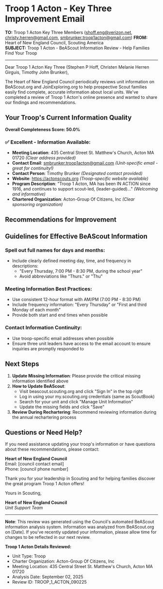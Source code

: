 # Troop 1 Acton - Key Three Improvement Email

**TO:** Troop 1 Acton Key Three Members (shoff.eng@verizon.net, christy.herren@gmail.com, smbrunker.troop1acton@gmail.com)
**FROM:** Heart of New England Council, Scouting America  
**SUBJECT:** Troop 1 Acton - BeAScout Information Review - Help Families Find Your Troop  

---

Dear Troop 1 Acton Key Three (Stephen P Hoff, Christen Melanie Herren Girguis, Timothy John Brunker),

The Heart of New England Council periodically reviews unit information on BeAScout.org and JoinExploring.org to help prospective Scout families easily find complete, accurate information about local units. We've completed a review of Troop 1 Acton's online presence and wanted to share our findings and recommendations.

## Your Troop's Current Information Quality

**Overall Completeness Score: 50.0%**



### ✅ **Excellent - Information Available:**
- **Meeting Location**: 435 Central Street St. Matthew's Church, Acton MA 01720 *(Clear address provided)*
- **Contact Email**: smbrunker.troop1acton@gmail.com *(Unit-specific email - great for continuity!)*
- **Contact Person**: Timothy Brunker *(Designated contact provided)*
- **Website**: https://actonscouts.org *(Troop-specific website available)*
- **Program Description**: "Troop 1 Acton, MA has been IN ACTION since 1916, and continues to support scout-led, (leader-guided)..." *(Welcoming and informative)*
- **Chartered Organization**: Acton-Group Of Citizens, Inc *(Clear sponsoring organization)*

## Recommendations for Improvement



## Guidelines for Effective BeAScout Information

### **Spell out full names for days and months:**
- Include clearly defined meeting day, time, and frequency in descriptions:
  - "Every Thursday, 7:00 PM - 8:30 PM, during the school year"
  - Avoid abbreviations like "Thurs." or "Thu"

### **Meeting Information Best Practices:**
- Use consistent 12-hour format with AM/PM (7:00 PM - 8:30 PM)
- Include frequency information: "Every Thursday" or "First and third Monday of each month"
- Provide both start and end times when possible

### **Contact Information Continuity:**
- Use troop-specific email addresses when possible
- Ensure three unit leaders have access to the email account to ensure inquiries are promptly responded to

## Next Steps

1. **Update Missing Information**: Please provide the critical missing information identified above
2. **How to Update BeAScout**: 
   - Visit beascout.scouting.org and click "Sign In" in the top right
   - Log in using your my.scouting.org credentials (same as ScoutBook)
   - Search for your unit and click "Manage Unit Information"
   - Update the missing fields and click "Save"
3. **Review During Rechartering**: Recommend reviewing information during the annual rechartering process

## Questions or Need Help?

If you need assistance updating your troop's information or have questions about these recommendations, please contact:

**Heart of New England Council**  
Email: [council contact email]  
Phone: [council phone number]

Thank you for your leadership in Scouting and for helping families discover the great program Troop 1 Acton offers!

Yours in Scouting,

**Heart of New England Council**  
*Unit Support Team*

---

**Note**: This review was generated using the Council's automated BeAScout information analysis system. Information was analyzed from BeAScout.org on [Date]. If you've recently updated your information, please allow time for changes to be reflected in our next review.

**Troop 1 Acton Details Reviewed:**
- Unit Type: Troop
- Charter Organization: Acton-Group Of Citizens, Inc  
- Meeting Location: 435 Central Street St. Matthew's Church, Acton MA 01720
- Analysis Date: September 02, 2025
- Review ID: TROOP_1_ACTON_090225